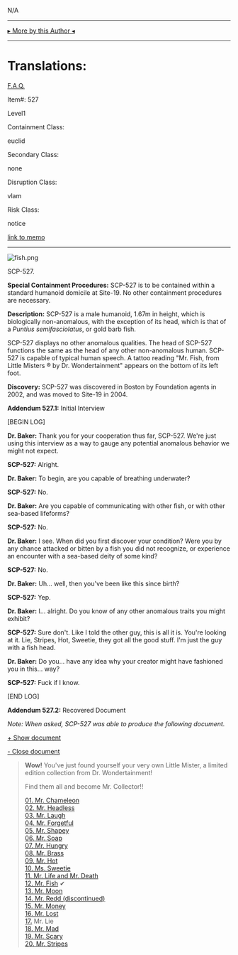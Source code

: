 N/A

* * *

[▸ More by this Author ◂](http://www.scp-wiki.net/djkaktus)

* * *

Translations:
=============

[F.A.Q.](http://www.scp-wiki.net/component:info-ayers)

  
  

Item#: 527

Level1

Containment Class:

euclid

Secondary Class:

none

Disruption Class:

vlam

Risk Class:

notice

[link to memo](http://www.scp-wiki.net/classification-committee-memo)  

* * *

![fish.png](http://scp-wiki.wdfiles.com/local--files/scp-527/fish.png)

SCP-527.

**Special Containment Procedures:** SCP-527 is to be contained within a standard humanoid domicile at Site-19. No other containment procedures are necessary.

**Description:** SCP-527 is a male humanoid, 1.67m in height, which is biologically non-anomalous, with the exception of its head, which is that of a _Puntius semifasciolatus_, or gold barb fish.

SCP-527 displays no other anomalous qualities. The head of SCP-527 functions the same as the head of any other non-anomalous human. SCP-527 is capable of typical human speech. A tattoo reading "Mr. Fish, from Little Misters ® by Dr. Wondertainment" appears on the bottom of its left foot.

**Discovery:** SCP-527 was discovered in Boston by Foundation agents in 2002, and was moved to Site-19 in 2004.

**Addendum 527.1:** Initial Interview

\[BEGIN LOG\]

**Dr. Baker:** Thank you for your cooperation thus far, SCP-527. We're just using this interview as a way to gauge any potential anomalous behavior we might not expect.

**SCP-527:** Alright.

**Dr. Baker:** To begin, are you capable of breathing underwater?

**SCP-527:** No.

**Dr. Baker:** Are you capable of communicating with other fish, or with other sea-based lifeforms?

**SCP-527:** No.

**Dr. Baker:** I see. When did you first discover your condition? Were you by any chance attacked or bitten by a fish you did not recognize, or experience an encounter with a sea-based deity of some kind?

**SCP-527:** No.

**Dr. Baker:** Uh… well, then you've been like this since birth?

**SCP-527:** Yep.

**Dr. Baker:** I… alright. Do you know of any other anomalous traits you might exhibit?

**SCP-527:** Sure don't. Like I told the other guy, this is all it is. You're looking at it. Lie, Stripes, Hot, Sweetie, they got all the good stuff. I'm just the guy with a fish head.

**Dr. Baker:** Do you… have any idea why your creator might have fashioned you in this… way?

**SCP-527:** Fuck if I know.

\[END LOG\]

**Addendum 527.2:** Recovered Document

_Note: When asked, SCP-527 was able to produce the following document._

[+ Show document](javascript:;)

[\- Close document](javascript:;)

> **Wow!** You've just found yourself your very own Little Mister, a limited edition collection from Dr. Wondertainment!
> 
> Find them all and become Mr. Collector!!
> 
> [01\. Mr. Chameleon](/scp-905)  
> [02\. Mr. Headless](/scp-2287)  
> [03\. Mr. Laugh](/scp-1799)  
> [04\. Mr. Forgetful](/scp-909)  
> [05\. Mr. Shapey](/scp-3537)  
> [06\. Mr. Soap](/scp-1908)  
> [07\. Mr. Hungry](/scp-913)  
> [08\. Mr. Brass](/scp-629)  
> [09\. Mr. Hot](/scp-644)  
> [10\. Ms. Sweetie](/scp-2396)  
> [11\. Mr. Life and Mr. Death](/scp-1007)  
> [12\. Mr. Fish](/scp-527) ✔  
> [13\. Mr. Moon](/scp-917)  
> [14\. Mr. Redd (discontinued)](/scp-redd)  
> [15\. Mr. Money](/scp-2855)  
> [16\. Mr. Lost](/scp-920)  
> [17.](/scp-2284) Mr. Lie  
> [18\. Mr. Mad](/scp-2428)  
> [19\. Mr. Scary](/scp-2933)  
> [20\. Mr. Stripes](/scp-2148)